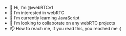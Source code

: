 - 👋 Hi, I’m @webRTCv1
- 👀 I’m interested in webRTC
- 🌱 I’m currently learning JavaScript
- 💞️ I’m looking to collaborate on any webRTC projects
- 📫 How to reach me, if you read this, you reached me :)

<!---
webRTCv1/webRTCv1 is a ✨ special ✨ repository because its `README.md` (this file) appears on your GitHub profile.
You can click the Preview link to take a look at your changes.
--->
